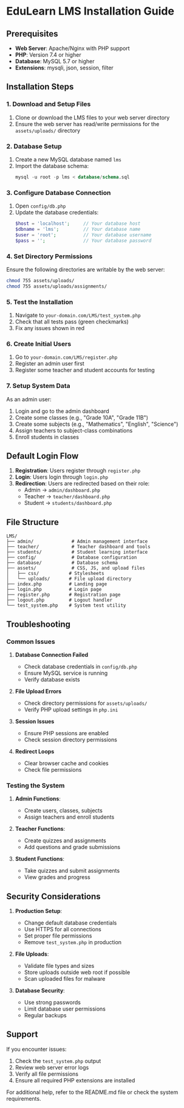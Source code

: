 # EduLearn LMS Installation Guide

## Prerequisites

- **Web Server**: Apache/Nginx with PHP support
- **PHP**: Version 7.4 or higher
- **Database**: MySQL 5.7 or higher
- **Extensions**: mysqli, json, session, filter

## Installation Steps

### 1. Download and Setup Files

1. Clone or download the LMS files to your web server directory
2. Ensure the web server has read/write permissions for the `assets/uploads/` directory

### 2. Database Setup

1. Create a new MySQL database named `lms`
2. Import the database schema:
   ```sql
   mysql -u root -p lms < database/schema.sql
   ```

### 3. Configure Database Connection

1. Open `config/db.php`
2. Update the database credentials:
   ```php
   $host = 'localhost';     // Your database host
   $dbname = 'lms';         // Your database name
   $user = 'root';          // Your database username
   $pass = '';              // Your database password
   ```

### 4. Set Directory Permissions

Ensure the following directories are writable by the web server:
```bash
chmod 755 assets/uploads/
chmod 755 assets/uploads/assignments/
```

### 5. Test the Installation

1. Navigate to `your-domain.com/LMS/test_system.php`
2. Check that all tests pass (green checkmarks)
3. Fix any issues shown in red

### 6. Create Initial Users

1. Go to `your-domain.com/LMS/register.php`
2. Register an admin user first
3. Register some teacher and student accounts for testing

### 7. Setup System Data

As an admin user:
1. Login and go to the admin dashboard
2. Create some classes (e.g., "Grade 10A", "Grade 11B")
3. Create some subjects (e.g., "Mathematics", "English", "Science")
4. Assign teachers to subject-class combinations
5. Enroll students in classes

## Default Login Flow

1. **Registration**: Users register through `register.php`
2. **Login**: Users login through `login.php`
3. **Redirection**: Users are redirected based on their role:
   - Admin → `admin/dashboard.php`
   - Teacher → `teacher/dashboard.php`
   - Student → `students/dashboard.php`

## File Structure

```
LMS/
├── admin/              # Admin management interface
├── teacher/            # Teacher dashboard and tools
├── students/           # Student learning interface
├── config/             # Database configuration
├── database/           # Database schema
├── assets/             # CSS, JS, and upload files
│   ├── css/           # Stylesheets
│   └── uploads/       # File upload directory
├── index.php          # Landing page
├── login.php          # Login page
├── register.php       # Registration page
├── logout.php         # Logout handler
└── test_system.php    # System test utility
```

## Troubleshooting

### Common Issues

1. **Database Connection Failed**
   - Check database credentials in `config/db.php`
   - Ensure MySQL service is running
   - Verify database exists

2. **File Upload Errors**
   - Check directory permissions for `assets/uploads/`
   - Verify PHP upload settings in `php.ini`

3. **Session Issues**
   - Ensure PHP sessions are enabled
   - Check session directory permissions

4. **Redirect Loops**
   - Clear browser cache and cookies
   - Check file permissions

### Testing the System

1. **Admin Functions**:
   - Create users, classes, subjects
   - Assign teachers and enroll students

2. **Teacher Functions**:
   - Create quizzes and assignments
   - Add questions and grade submissions

3. **Student Functions**:
   - Take quizzes and submit assignments
   - View grades and progress

## Security Considerations

1. **Production Setup**:
   - Change default database credentials
   - Use HTTPS for all connections
   - Set proper file permissions
   - Remove `test_system.php` in production

2. **File Uploads**:
   - Validate file types and sizes
   - Store uploads outside web root if possible
   - Scan uploaded files for malware

3. **Database Security**:
   - Use strong passwords
   - Limit database user permissions
   - Regular backups

## Support

If you encounter issues:
1. Check the `test_system.php` output
2. Review web server error logs
3. Verify all file permissions
4. Ensure all required PHP extensions are installed

For additional help, refer to the README.md file or check the system requirements.
